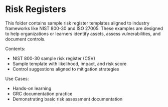 # Risk Registers

This folder contains sample risk register templates aligned to industry frameworks like NIST 800-30 and ISO 27005. 
These examples are designed to help organizations or learners identify assets, assess vulnerabilities, and document controls.

Contents:
- NIST 800-30 sample risk register (CSV)
- Sample template with likelihood, impact, and risk score
- Control suggestions aligned to mitigation strategies

Use Cases:
- Hands-on learning
- GRC documentation practice
- Demonstrating basic risk assessment documentation
